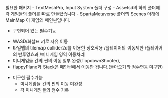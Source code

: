 필요한 패키지 - TextMeshPro, Input System
폴더 구성 - Assetsd의 하위 폴더에 각 게임들의 폴더를 따로 만들었습니다
          - SpartaMetaverse 폴더의 Scenes 아래에 MainMap 이 게임의 메인씬입니다.
          
 * 구현되어 있는 필수기능

  - WASD/화살표 키로 자유 이동
  - 타일맵의 tilemap collider2d를 이용한 상호작용
      /플레이어의 이동제한
      /플레이어의 반투명효과
      /미니게임 영역 이동처리
  - 미니게임들 간의 씬의 이동 일부 완성(TopdownShooter),
  - flappyPlane과 Stack은 메인씬에서 이동만 됩니다.(돌아오기와 점수연동 미구현)    
  
* 미구현 필수기능
  - 미니게임들 간의 씬의 이동 미완성
  - 각 미니게임들의 점수 기록
